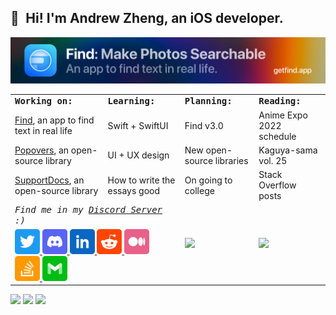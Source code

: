 ## 👋 Hi! I'm Andrew Zheng, an iOS developer. 

<a href="https://getfind.app"><img src="https://raw.githubusercontent.com/aheze/aheze/master/Assets/Header.png" alt="Link to getfind.app"></a>

<table>
<tr>
<td colspan="2">
<strong><samp>Working on:</samp></strong>
</td>
<td colspan="2">
<strong><samp>Learning:</samp></strong>
</td>
<td colspan="2">
<strong><samp>Planning:</samp></strong>
</td>
<td colspan="2">
<strong><samp>Reading:</samp></strong>
</td>
</tr>

<tr>
<td colspan="2">
<a href="https://getfind.app">Find</a>, an app to find text in real life
</td>
<td colspan="2">
Swift + SwiftUI
</td>
<td colspan="2">
Find v3.0
</td>
<td colspan="2">
Anime Expo 2022 schedule
</td>
</tr>



<tr>
<td colspan="2">
<a href="https://github.com/aheze/Popovers">Popovers</a>, an open-source library
</td>
<td colspan="2">
UI + UX design
</td>
<td colspan="2">
New open-source libraries
</td>
<td colspan="2">
Kaguya-sama vol. 25
</td>
</tr>

<tr>
<td colspan="2">
<a href="https://github.com/aheze/SupportDocs">SupportDocs</a>, an open-source library
</td>
<td colspan="2">
How to write the essays good
</td>
<td colspan="2">
On going to college
</td>
<td colspan="2">
Stack Overflow posts
</td>
</tr>


  
<tr>
<td colspan="4">
<em><samp>Find me in my <a href="https://discord.gg/Pmq8fYcus2">Discord Server</a> :)</samp></em>
</td>

<td colspan="2" rowspan="2">
<a href="https://github-readme-stats.vercel.app/api?username=aheze&count_private=true&hide_border=true&title_color=FF0051&icon_color=FF0051&show_icons=true">
<img src="https://github-readme-stats.vercel.app/api?username=aheze&count_private=true&hide_border=true&title_color=FF0051&icon_color=FF0051&show_icons=true">
</a>
</td>
  
<td colspan="2" rowspan="2">
<a href="https://github-readme-stats.vercel.app/api/top-langs/?username=aheze&langs_count=8&layout=compact&hide_border=true&title_color=FF5600">
<img src="https://github-readme-stats.vercel.app/api/top-langs/?username=aheze&langs_count=8&layout=compact&hide_border=true&title_color=FF5600">
</a>
</td>


</td>
</tr>

<tr>
<td colspan="4">
<a href="https://twitter.com/aheze0">
<img src="https://raw.githubusercontent.com/aheze/aheze/master/Assets/Twitter.svg" width="40">
</a>
<a href="https://discord.gg/Pmq8fYcus2">
<img src="https://raw.githubusercontent.com/aheze/aheze/master/Assets/Discord.svg" width="40">
</a>
<a href="https://www.linkedin.com/in/aheze/">
<img src="https://raw.githubusercontent.com/aheze/aheze/master/Assets/LinkedIn.svg" width="40">
</a>
<a href="https://www.reddit.com/user/aheze">
<img src="https://raw.githubusercontent.com/aheze/aheze/master/Assets/Reddit.svg" width="40">
</a>
<a href="https://aheze.medium.com/">
<img src="https://raw.githubusercontent.com/aheze/aheze/master/Assets/Medium.svg" width="40">
</a>
<a href="https://stackoverflow.com/users/14351818/">
<img src="https://raw.githubusercontent.com/aheze/aheze/master/Assets/StackOverflow.svg" width="40">
</a>
<a href="mailto:aheze@getfind.app">
<img src="https://raw.githubusercontent.com/aheze/aheze/master/Assets/Email.svg" width="40">
</a>
</td>

</table>

<a href="https://discord.gg/Pmq8fYcus2"><img src="https://img.shields.io/discord/807790675998277672?color=00b035&label=Discord"></a> <a href="https://stackoverflow.com/users/14351818/aheze"><img src="https://img.shields.io/badge/Stack%20Overflow-16.7k-F47F24"></a> <a href="#"><img src="https://komarev.com/ghpvc/?username=aheze&color=007EEF&label=Profile%20Views"></a>

  





